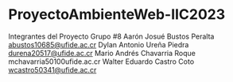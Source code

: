 # ProyectoAmbienteWeb-IIC2023
Integrantes del Proyecto 
Grupo #8
Aarón Josué Bustos Peralta abustos10685@ufide.ac.cr
Dylan Antonio Ureña Piedra durena20517@ufide.ac.cr
Mario Andrés Chavarria Roque mchavarria50100ufide.ac.cr
Walter Eduardo Castro Coto wcastro50341@ufide.ac.cr
